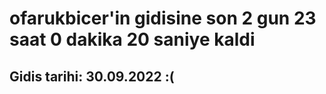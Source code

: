 # ofarukbicer'in gidisine son 2 gun 23 saat 0 dakika 20 saniye kaldi

## Gidis tarihi: 30.09.2022 :(